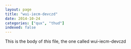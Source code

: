 ```yaml
---
layout: page
title: "wui-iecm-devczd"
date: 2014-10-24
categories: ["qux", "thud"]
indexed: false
---
```

This is the body of _this_ file, the one called wui-iecm-devczd

